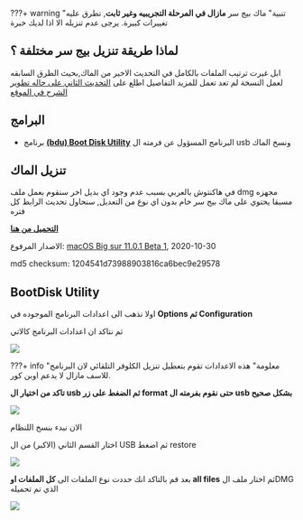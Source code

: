 ???+ warning "تنبية"
    ماك بيج سر **مازال في المرحلة التجريبيه وغير ثابت**, تطرق عليه تغييرات كبيرة.
    يرجى عدم تنزيله الا اذا لديك خبرة

## لماذا طريقة تنزيل بيج سر مختلفة ؟

ابل غيرت ترتيب الملفات بالكامل في التحديث الاخير من الماك,بحيث الطرق السابقه لعمل النسخة لم تعد تعمل
للمزيد التفاصيل اطلع على [التحديث الثاني على حاله تطوير الشرح في الموقع](https://هاكنتوش.com/%d8%ad%d8%a7%d9%84%d9%87-%d8%aa%d8%b7%d9%88%d9%8a%d8%b1-%d8%a7%d9%84%d8%a5%d8%b5%d8%af%d8%a7%d8%b1-%d8%a7%d9%84%d8%ab%d8%a7%d9%86%d9%8a-%d9%85%d9%86-%d8%b4%d8%b1%d8%ad-%d8%a7%d9%84%d9%87%d8%a7%d9%83/)

## البرامج
- برنامج **[(bdu) Boot Disk Utility](http://cvad-mac.narod.ru/index/bootdiskutility_exe/0-5)** البرنامج المسؤول عن فرمته ال usb ونسخ الماك

## تنزيل الماك
في هاكنتوش بالعربي بسبب عدم وجود اي بديل اخر سنقوم بعمل ملف dmg مجهزه مسبقا يحتوي على ماك بيج سر خام بدون اي نوع من التعديل,
سنحاول تحديث الرابط كل فتره

[**التحميل من هنا**](http://www.mediafire.com/file/k06cpi1f621o3mt/ARhackintosh(11.0.1B1).dmg/file)

الاصدار المرفوع: [macOS Big sur 11.0.1 Beta 1](https://forum.هاكنتوش.com/threads/abl-tsdr-txhdith-11-0-1-algdid-bxhalx-bita-mn-mak-big-sr-llmturin.87/), 2020-10-30

md5 checksum: 1204541d73988903816ca6bec9e29578

## BootDisk Utility

اولا نذهب الى اعدادات البرنامج الموجوده في **Options ثم Configuration**

ثم نتاكد ان اعدادات البرنامج كالاتي

![](/img/Big-sur/BDU-Config.png#zoom)

???+ info "معلومة"
	هذه الاعدادات تقوم بتعطيل تنزيل الكلوفر التلقائي لان البرنامج للاسف مازال لا يدعم اوبن كور.

**تاكد من اختيار ال usb ثم الضغط على زر format حتى نقوم بفرمته ال usb بشكل صحيح**

![](/img/Big-sur/bdu-format.png)

الان نبدء بنسخ اللنظام 

اختار القسم الثاني (الاكبر) من ال USB ثم اضغط restore

![](/img/Big-sur/BDU-restore.png)

بعد قم بالتاكد انك حددت نوع الملفات الى **كل الملفات او all files** ثم اختار ملف الDMG الذي تم تحميله

![](/img/Big-sur/BDU-select.jpg)
